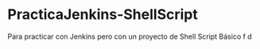 # PracticaJenkins-ShellScript
Para practicar con Jenkins pero con un proyecto de Shell Script Básico
f
d
